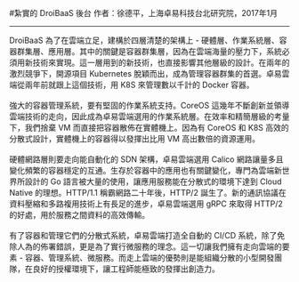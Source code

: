 #紮實的 DroiBaaS 後台
作者：徐德平，上海卓易科技台北研究院，2017年1月
<hr>
DroiBaaS 為了在雲端立足，建構於四層清楚的架構上 - 硬體層、作業系統層、容器群集層、應用層。其中的關鍵是容器群集層，因為在雲端海量的壓力下，系統必須用新技術來實現。這一層用到的新技術，也直接影響其他層級的設計。在兩年的激烈競爭下，開源項目 Kubernetes 脫穎而出，成為管理容器群集的首選。卓易雲端從兩年前就跟上這個技術，用 K8S 來管理數以千計的 Docker 容器。
<br><br>
強大的容器管理系統，要有堅固的作業系統支持。CoreOS 這幾年不斷創新並領導雲端技術的走向，因此成為卓易雲端選用的作業系統層。在效率和精簡層級的考量下，我們捨棄 VM 而直接把容器散佈在實體機上。因為有 CoreOS 和 K8S 高效的分散式設計，實體機上的容器得以發揮出比用 VM 高出數倍的資源運用。
<br><br>
硬體網路層則要走向能自動化的 SDN 架構，卓易雲端選用 Calico 網路讓量多且變化頻繁的容器穩定的互通。生存於容器中的應用也有關鍵變化，專門為雲端新世界所設計的 Go 語言被大量的使用，讓應用服務能在分散式的環境下達到 Cloud Native 的理想。HTTP/1.1 稱霸網路二十年後，HTTP/2 誕生了。新的通訊協議在資料壓縮和多路複用技術上有長足的進步，卓易雲端選用 gRPC 來取得 HTTP/2 的好處，用於服務之間資料的高效傳輸。
<br><br>
有了容器和管理它們的分散式系統，卓易雲端打造全自動的 CI/CD 系統，除了免除人為的佈署錯誤，更是為了實行微服務的理念。這一切讓我們擁有走向雲端的要素 - 容器、管理系統、微服務。而走上雲端的優勢則是能組織分散的小型開發團隊，在良好的授權環境下，讓工程師能極致的發揮出創造力。
